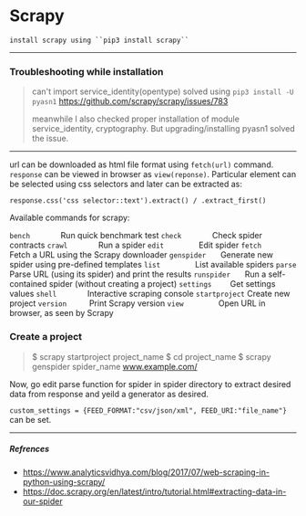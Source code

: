 # Scrapy

	install scrapy using ``pip3 install scrapy``
---
### Troubleshooting while installation
> can't import service_identity(opentype)
> solved using ``pip3 install -U pyasn1`` https://github.com/scrapy/scrapy/issues/783
> 
> meanwhile I also checked proper installation of module service_identity, cryptography. But upgrading/installing pyasn1 solved the issue.
---
url can be downloaded as html file format using ``fetch(url)`` command.
``response`` can be viewed in browser as ``view(reponse)``. Particular element can be selected using css selectors and later can be extracted as:
```{python}
response.css('css selector::text').extract() / .extract_first()
```

Available commands for scrapy:

``bench       ``  Run quick benchmark test
``check       ``  Check spider contracts
``crawl       ``  Run a spider
``edit        ``  Edit spider
``fetch       ``  Fetch a URL using the Scrapy downloader
``genspider   ``  Generate new spider using pre-defined templates
``list        ``  List available spiders
``parse       ``  Parse URL (using its spider) and print the results
``runspider   ``  Run a self-contained spider (without creating a project)
``settings    ``  Get settings values
``shell       ``  Interactive scraping console
``startproject``  Create new project
``version     ``  Print Scrapy version
``view        ``  Open URL in browser, as seen by Scrapy

### Create a project
> $ scrapy startproject project_name
> $ cd project_name
> $ scrapy genspider spider_name www.example.com/

Now, go edit parse function for spider in spider directory to extract desired data from response and yeild a generator as desired.

``custom_settings = {FEED_FORMAT:"csv/json/xml", FEED_URI:"file_name"}`` can be set.


---
##### Refrences
- https://www.analyticsvidhya.com/blog/2017/07/web-scraping-in-python-using-scrapy/
- https://doc.scrapy.org/en/latest/intro/tutorial.html#extracting-data-in-our-spider
